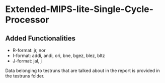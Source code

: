 # Extended-MIPS-lite-Single-Cycle-Processor

## Added Functionalities
* R-format: jr, nor
* I-format: addi, andi, ori, bne, bgez, blez, bltz
* J-format: jal, j

Data belonging to testruns that are talked about in the report is provided in the testruns folder.
